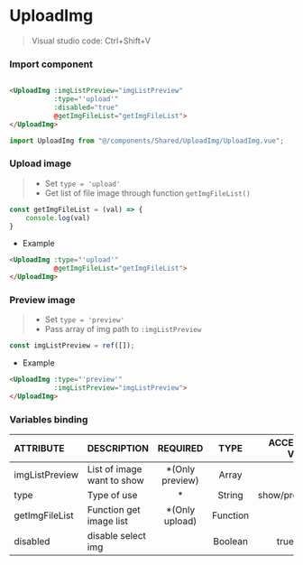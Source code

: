 # UploadImg

> Visual studio code: Ctrl+Shift+V

### Import component

```html

<UploadImg :imgListPreview="imgListPreview"
           :type="'upload'"
           :disabled="true"
           @getImgFileList="getImgFileList">
</UploadImg>
```

```typescript
import UploadImg from "@/components/Shared/UploadImg/UploadImg.vue";
```

### Upload image

> * Set ```type = 'upload'```
> * Get list of file image through function ```getImgFileList()```

```typescript
const getImgFileList = (val) => {
    console.log(val)
}
```

* Example
```html
<UploadImg :type="'upload'"
           @getImgFileList="getImgFileList">
</UploadImg>
```

### Preview image

> * Set ```type = 'preview'```
>* Pass array of img path to ```:imgListPreview```

```typescript
const imgListPreview = ref([]);
```

* Example

```html
<UploadImg :type="'preview'"
           :imgListPreview="imgListPreview">
</UploadImg>
```

### Variables binding

| ATTRIBUTE      | DESCRIPTION                |    REQUIRED     |   TYPE   | ACCEPTED VALUE | DEFAULT |
|:---------------|:---------------------------|:---------------:|:--------:|---------------:|--------:|
| imgListPreview | List of image want to show | *(Only preview) |  Array   |                |   empty | 
| type           | Type of use                |        *        |  String  |   show/preview |   empty |
| getImgFileList | Function get image list    | *(Only upload)  | Function |                |         |
| disabled       | disable select img         |                 | Boolean  |     true/false |   false |


